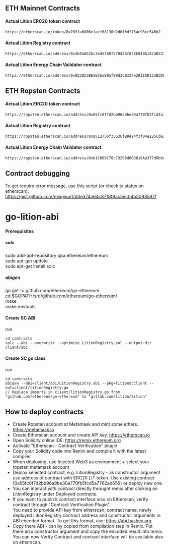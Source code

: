 ## ETH Mainnet Contracts

#### Actual Lition ERC20 token contract
```
https://etherscan.io/token/0x763fa6806e1acf68130d2d0f0df754c93cc546b2
```
#### Actual Lition Registry contract
```
https://etherscan.io/address/0x3b9a052bc3e457A0f278436f058E040A147aB323
```

#### Actual Lition Energy Chain Validator contract
```
https://etherscan.io/address/0x022023BE5EC6aE0af99d3CB337a2811AD123B3D8
```

## ETH Ropsten Contracts

#### Actual Lition ERC20 token contract
```
https://ropsten.etherscan.io/address/0x65fc0f7d2bb96a9be30a770fb5fcd5a7762ad659
```

#### Actual Lition Registry contract
```
https://ropsten.etherscan.io/address/0x8512756f3563CfB8424f3f04e225Cde32d3016C2
```

#### Actual Lition Energy Chain Validator contract
```
https://ropsten.etherscan.io/address/0xb1C869C78c73298d06D818Aa377d6bbeb51536fd
```

## Contract debugging
To get require error message, use this script (or check tx status on etherscan):
https://gist.github.com/msigwart/d3e374a64c8718f8ac5ec04b5093597f

# go-lition-abi
#### Prerequisites
##### solc
sudo add-apt-repository ppa:ethereum/ethereum  
sudo apt-get update  
sudo apt-get install solc  

##### abigen
go get -u github.com/ethereum/go-ethereum  
cd $GOPATH/src/github.com/ethereum/go-ethereum/  
make  
make devtools  

#### Create SC ABI
run
```
cd contracts
solc --abi --overwrite --optimize LitionRegistry.sol --output-dir client/abi
```

#### Create SC go class 
run
```
cd contracts
abigen --abi=client/abi/LitionRegistry.abi --pkg=litionScClient --out=client/litionRegistry.go
// Replace imports in client/litionRegistry.go from "github.com/ethereum/go-ethereum" to "gitlab.com/lition/lition"
```

## How to deploy contracts
- Create Ropsten account at Metamask and mint some ethers. https://metamask.io  
- Create Etherscan account and create API key. https://etherscan.io  
- Open Solidity online IDE: https://remix.ethereum.org  
- Activate "Etherscan - Contract Verification" plugin  
- Copy your Solidity code into Remix and compile it with the latest compiler  
- When deploying, use Injected Web3 as environment + select your ropsten metamask account  
- Deploy selected contract, e.g. LitionRegistry - as constructor argument use address of contract with ERC20 LIT token. Use existing contract (0x65fc0f7d2bb96a9be30a770fb5fcd5a7762ad659) or deploy new one.  
- You can interact with contract directly throught remix after clicking on LitionRegistry under Deployed contracts.   
- If you want to publish contract interface also on Etherscan, verify contract through "Contract Verification Plugin".   
  You need to provide API key from etherscan, contract name, newly deployed LitionRegistry contract address and constructor arguments in ABI encoded format. To get this format, use: https://abi.hashex.org  
- Copy there ABI - can by copied from compilation step in Remix. Put there also constructor argument and copy the encoded result into remix. You can now Verify Contract and contract interface will be available also on etherscan.

